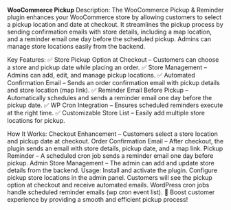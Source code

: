 **WooCommerce Pickup**
Description:
The WooCommerce Pickup & Reminder plugin enhances your WooCommerce store by allowing customers to select a pickup location and date at checkout. It streamlines the pickup process by sending confirmation emails with store details, including a map location, and a reminder email one day before the scheduled pickup. Admins can manage store locations easily from the backend.

Key Features:
✅ Store Pickup Option at Checkout – Customers can choose a store and pickup date while placing an order.
✅ Store Management – Admins can add, edit, and manage pickup locations.
✅ Automated Confirmation Email – Sends an order confirmation email with pickup details and store location (map link).
✅ Reminder Email Before Pickup – Automatically schedules and sends a reminder email one day before the pickup date.
✅ WP Cron Integration – Ensures scheduled reminders execute at the right time.
✅ Customizable Store List – Easily add multiple store locations for pickup.

How It Works:
Checkout Enhancement – Customers select a store location and pickup date at checkout.
Order Confirmation Email – After checkout, the plugin sends an email with store details, pickup date, and a map link.
Pickup Reminder – A scheduled cron job sends a reminder email one day before pickup.
Admin Store Management – The admin can add and update store details from the backend.
Usage:
Install and activate the plugin.
Configure pickup store locations in the admin panel.
Customers will see the pickup option at checkout and receive automated emails.
WordPress cron jobs handle scheduled reminder emails (wp cron event list).
🚀 Boost customer experience by providing a smooth and efficient pickup process!
